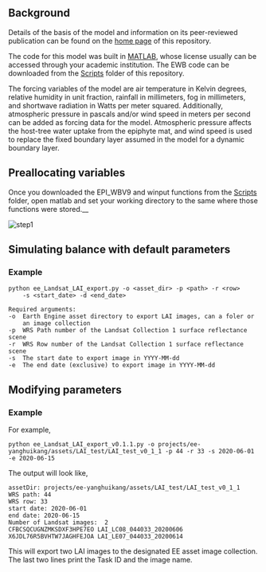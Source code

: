## Background
Details of the basis of the model and information on its peer-reviewed publication can be found on the [home page](https://github.com/DavidCarMor/EWB) of this repository. 

The code for this model was built in [MATLAB](https://www.mathworks.com/products/matlab.html), whose license usually can be accessed through your academic institution. The EWB code can be downloaded from the [Scripts](https://github.com/DavidCarMor/EWB/tree/main/Scripts) folder of this repository.

The forcing variables of the model are air temperature in Kelvin degrees, relative humidity in unit fraction, rainfall in millimeters, fog in millimeters, and shortwave radiation in Watts per meter squared. Additionally, atmospheric pressure in pascals and/or wind speed in meters per second can be added as forcing data for the model. Atmospheric pressure affects the host-tree water uptake from the epiphyte mat, and wind speed is used to replace the fixed boundary layer assumed in the model for a dynamic boundary layer.

## Preallocating variables
Once you downloaded the EPI_WBV9 and winput functions from the [Scripts](https://github.com/DavidCarMor/EWB/tree/main/Scripts) folder, open matlab and set your working directory to the same where those functions were stored.__

![step1](https://github.com/user-attachments/assets/f0663e70-33d0-4d1d-8a4f-f8b8fabb719d)


## Simulating balance with default parameters

### Example
    python ee_Landsat_LAI_export.py -o <asset_dir> -p <path> -r <row> 
        -s <start_date> -d <end_date>
        
    Required arguments:
    -o  Earth Engine asset directory to export LAI images, can a foler or 
        an image collection
    -p  WRS Path number of the Landsat Collection 1 surface reflectance scene
    -r  WRS Row number of the Landsat Collection 1 surface reflectance scene
    -s  The start date to export image in YYYY-MM-dd
    -e  The end date (exclusive) to export image in YYYY-MM-dd

## Modifying parameters

### Example
For example, 

    python ee_Landsat_LAI_export_v0.1.1.py -o projects/ee-yanghuikang/assets/LAI_test/LAI_test_v0_1_1 -p 44 -r 33 -s 2020-06-01 -e 2020-06-15
The output will look like, 

    assetDir: projects/ee-yanghuikang/assets/LAI_test/LAI_test_v0_1_1
    WRS path: 44
    WRS row: 33
    start date: 2020-06-01
    end date: 2020-06-15
    Number of Landsat images:  2
    CFBCSQCUGNZMKSDXF3HPE7EO LAI_LC08_044033_20200606
    X6JDL76R5BVHTW7JAGHFEJOA LAI_LE07_044033_20200614

This will export two LAI images to the designated EE asset image collection. The last two lines print the Task ID and the image name.
